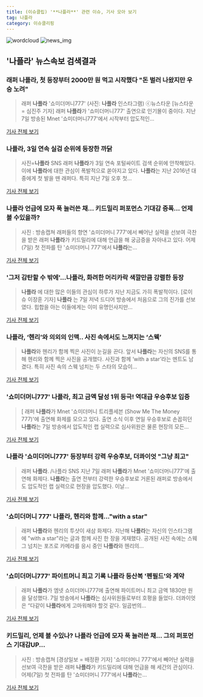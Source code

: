 ```yaml
---
title: (이슈클립) '**나플라**' 관련 이슈, 기사 모아 보기
tag: 나플라
category: 이슈클리핑
---
```

![wordcloud](https://s3.ap-northeast-2.amazonaws.com/lyrics101-wordcloud/2018-09-09-1536437125.png)
![news_img](https://user-images.githubusercontent.com/42597476/44507050-1206f400-a6e4-11e8-8d98-7ffbfebb353f.png)
## **'**나플라**'** 뉴스속보 검색결과
### 래퍼 **나플라**, 첫 등장부터 2000만 원 먹고 시작했다 "돈 벌러 나왔지만 우승 노려"

>래퍼 **나플라** '쇼미더머니777' (사진: **나플라** 인스타그램) ⓒ뉴스타운 [뉴스타운 = 심진주 기자] 래퍼 **나플라**가 '쇼미더머니777' 출연으로 인기몰이 중이다. 지난 7일 방송된 Mnet '쇼미더머니777'에서 시작부터 압도적인...

<a href="http://www.newstown.co.kr/news/articleView.html?idxno=339797" target="_blank">기사 전체 보기</a>

### **나플라**, 3일 연속 실검 순위에 등장한 까닭

>사진=**나플라** SNS 래퍼 **나플라**가 3일 연속 포털싸이트 검색 순위에 안착해있다. 이에 **나플라**에 대한 관심이 폭발적으로 쏟아지고 있다. **나플라**는 지난 2016년 대중에게 첫 발을 뗀 래퍼다. 특히 지난 7일 오후 첫...

<a href="http://www.nextdaily.co.kr/news/article.html?id=20180909800010" target="_blank">기사 전체 보기</a>

### **나플라** 언급에 모자 푹 눌러쓴 채... 키드밀리 퍼포먼스 기대감 증폭... 언제 볼 수있을까?

>사진 : 방송캡쳐 래퍼들의 향연 '쇼미더머니 777'에서 빼어난 실력을 선보여 극찬을 받은 래퍼 **나플라**가 키드밀리에 대해 언급을 해 궁금증을 자아내고 있다. 어제(7일) 첫 전파를 탄 '쇼미더머니 777'에서 **나플라**는...

<a href="http://www.daejeontoday.com/news/articleView.html?idxno=512477" target="_blank">기사 전체 보기</a>

### '그저 감탄할 수 밖에'...**나플라**, 화려한 머리카락 색깔만큼 강렬한 등장

>**나플라** 에 대한 많은 이들의 관심이 하루가 지난 지금도 가히 폭발적이다. [로이슈 이장훈 기자] **나플라** 는 7일 저녁 드디어 방송에서 처음으로 그의 진가를 선보였다. 힙합을 아는 이들에게는 이미 유명인사지만...

<a href="http://www.lawissue.co.kr/view.php?ud=201809082108466056a28b45db0_12" target="_blank">기사 전체 보기</a>

### **나플라**, ‘헨리’와 의외의 인맥.. 사진 속에서도 느껴지는 ‘스웩’

>**나플라**와 헨리가 함께 찍은 사진이 눈길을 끈다. 앞서 **나플라**는 자신의 SNS를 통해 헨리와 함께 찍은 사진을 공개했다. 사진과 함께 ‘with a star’라는 멘트도 남겼다. 특히 사진 속의 스웩 넘치는 두 스타의 모습이...

<a href="http://www.kookje.co.kr/news2011/asp/newsbody.asp?code=0500&key=20180909.99099003248" target="_blank">기사 전체 보기</a>

### '쇼미더머니777' **나플라**, 최고 금액 달성 1위 등극! 역대급 우승후보 입증

>[ 래퍼 **나플라**가 Mnet '쇼미더머니 트리플세븐 (Show Me The Money 777)'에 출연해 화제를 모으고 있다. 출연 소식 이후 연일 우승후보로 손꼽히던 **나플라**는 7일 방송에서 압도적인 랩 실력으로 심사위원은 물론 현장의 모든...

<a href="http://www.mydaily.co.kr/new_yk/html/read.php?newsid=201809080615867331&ext=na" target="_blank">기사 전체 보기</a>

### **나플라** '쇼미더머니777' 등장부터 강력 우승후보, 더콰이엇 "그냥 최고"

>래퍼 **나플라**. /나플라 SNS  지난 7일 래퍼 **나플라**가 Mnet '쇼미더머니777'에 출연해 화제다. **나플라**는 출연 전부터 강력한 우승후보로 거론된 래퍼로 방송에서도 압도적인 랩 실력으로 현장을 압도했다.   이날...

<a href="http://www.kyeongin.com/main/view.php?key=20180909000040421" target="_blank">기사 전체 보기</a>

### '쇼미더머니 777' **나플라**, 헨리와 함께…"with a star"

>래퍼 **나플라**와 헨리의 투샷이 새삼 화제다. 지난해 **나플라**는 자신의 인스타그램에 "with a star"라는 글과 함께 사진 한 장을 게재했다. 공개된 사진 속에는 스웨그 넘치는 포즈로 카메라를 응시 중인 **나플라**와 헨리의...

<a href="http://www.topstarnews.net/news/articleView.html?idxno=478386" target="_blank">기사 전체 보기</a>

### '쇼미더머니777' 파이트머니 최고 기록 **나플라** 등산복 '펜필드'와 계약

>래퍼 **나플라**가 엠넷 쇼미더머니777에 출연해 파이트머니 최고 금액 1830만 원을 달성했다. 7일 방송에서 **나플라**는 심사위원들로부터 호평을 들었다. 더콰이엇은 “다같이 **나플라**에게 고마워해야 할것 같다. 일곱번의...

<a href="http://www.kookje.co.kr/news2011/asp/newsbody.asp?code=0500&key=20180909.99099003226" target="_blank">기사 전체 보기</a>

### 키드밀리, 언제 볼 수있나? **나플라** 언급에 모자 푹 눌러쓴 채... 그의 퍼포먼스 기대감UP...

>사진 : 방송캡쳐 [경상일보 = 배정환 기자] '쇼미더머니 777'에서 빼어난 실력을 선보여 극찬을 받은 래퍼 **나플라**가 키드밀리에 대해 언급을 해 세간의 관심이다.   어제(7일) 첫 전파를 탄 '쇼미더머니 777'에서 **나플라**는...

<a href="http://www.ksilbo.co.kr/news/articleView.html?idxno=658679" target="_blank">기사 전체 보기</a>


